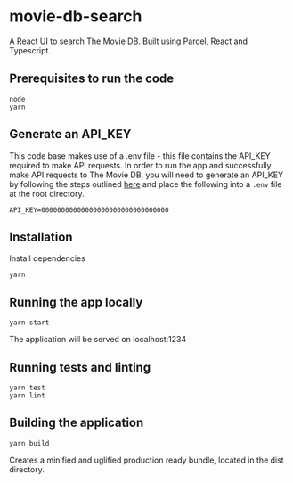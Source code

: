 # movie-db-search
A React UI to search The Movie DB.
Built using Parcel, React and Typescript.

## Prerequisites to run the code
```
node
yarn
```

## Generate an API_KEY
This code base makes use of a .env file - this file contains the API_KEY required to make API requests.
In order to run the app and successfully make API requests to The Movie DB, you will need to generate an API_KEY by following the steps outlined [here](https://developers.themoviedb.org/3/getting-started/introduction) and place the following into a `.env` file at the root directory.

```
API_KEY=00000000000000000000000000000000
```

## Installation
Install dependencies
```
yarn
```

## Running the app locally
```
yarn start
```

The application will be served on localhost:1234

## Running tests and linting
```
yarn test
yarn lint
```

## Building the application
```
yarn build
```

Creates a minified and uglified production ready bundle, located in the dist directory.

